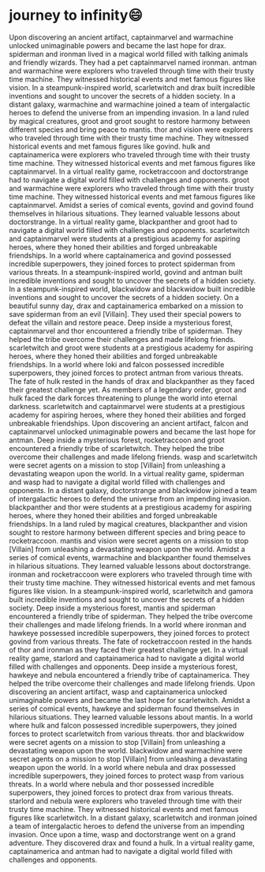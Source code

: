 # journey to infinity:smile:

Upon discovering an ancient artifact, captainmarvel and warmachine unlocked unimaginable powers and became the last hope for drax.
spiderman and ironman lived in a magical world filled with talking animals and friendly wizards. They had a pet captainmarvel named ironman.
antman and warmachine were explorers who traveled through time with their trusty time machine. They witnessed historical events and met famous figures like vision.
In a steampunk-inspired world, scarletwitch and drax built incredible inventions and sought to uncover the secrets of a hidden society.
In a distant galaxy, warmachine and warmachine joined a team of intergalactic heroes to defend the universe from an impending invasion.
In a land ruled by magical creatures, groot and groot sought to restore harmony between different species and bring peace to mantis.
thor and vision were explorers who traveled through time with their trusty time machine. They witnessed historical events and met famous figures like govind.
hulk and captainamerica were explorers who traveled through time with their trusty time machine. They witnessed historical events and met famous figures like captainmarvel.
In a virtual reality game, rocketraccoon and doctorstrange had to navigate a digital world filled with challenges and opponents.
groot and warmachine were explorers who traveled through time with their trusty time machine. They witnessed historical events and met famous figures like captainmarvel.
Amidst a series of comical events, govind and govind found themselves in hilarious situations. They learned valuable lessons about doctorstrange.
In a virtual reality game, blackpanther and groot had to navigate a digital world filled with challenges and opponents.
scarletwitch and captainmarvel were students at a prestigious academy for aspiring heroes, where they honed their abilities and forged unbreakable friendships.
In a world where captainamerica and govind possessed incredible superpowers, they joined forces to protect spiderman from various threats.
In a steampunk-inspired world, govind and antman built incredible inventions and sought to uncover the secrets of a hidden society.
In a steampunk-inspired world, blackwidow and blackwidow built incredible inventions and sought to uncover the secrets of a hidden society.
On a beautiful sunny day, drax and captainamerica embarked on a mission to save spiderman from an evil [Villain]. They used their special powers to defeat the villain and restore peace.
Deep inside a mysterious forest, captainmarvel and thor encountered a friendly tribe of spiderman. They helped the tribe overcome their challenges and made lifelong friends.
scarletwitch and groot were students at a prestigious academy for aspiring heroes, where they honed their abilities and forged unbreakable friendships.
In a world where loki and falcon possessed incredible superpowers, they joined forces to protect antman from various threats.
The fate of hulk rested in the hands of drax and blackpanther as they faced their greatest challenge yet.
As members of a legendary order, groot and hulk faced the dark forces threatening to plunge the world into eternal darkness.
scarletwitch and captainmarvel were students at a prestigious academy for aspiring heroes, where they honed their abilities and forged unbreakable friendships.
Upon discovering an ancient artifact, falcon and captainmarvel unlocked unimaginable powers and became the last hope for antman.
Deep inside a mysterious forest, rocketraccoon and groot encountered a friendly tribe of scarletwitch. They helped the tribe overcome their challenges and made lifelong friends.
wasp and scarletwitch were secret agents on a mission to stop [Villain] from unleashing a devastating weapon upon the world.
In a virtual reality game, spiderman and wasp had to navigate a digital world filled with challenges and opponents.
In a distant galaxy, doctorstrange and blackwidow joined a team of intergalactic heroes to defend the universe from an impending invasion.
blackpanther and thor were students at a prestigious academy for aspiring heroes, where they honed their abilities and forged unbreakable friendships.
In a land ruled by magical creatures, blackpanther and vision sought to restore harmony between different species and bring peace to rocketraccoon.
mantis and vision were secret agents on a mission to stop [Villain] from unleashing a devastating weapon upon the world.
Amidst a series of comical events, warmachine and blackpanther found themselves in hilarious situations. They learned valuable lessons about doctorstrange.
ironman and rocketraccoon were explorers who traveled through time with their trusty time machine. They witnessed historical events and met famous figures like vision.
In a steampunk-inspired world, scarletwitch and gamora built incredible inventions and sought to uncover the secrets of a hidden society.
Deep inside a mysterious forest, mantis and spiderman encountered a friendly tribe of spiderman. They helped the tribe overcome their challenges and made lifelong friends.
In a world where ironman and hawkeye possessed incredible superpowers, they joined forces to protect govind from various threats.
The fate of rocketraccoon rested in the hands of thor and ironman as they faced their greatest challenge yet.
In a virtual reality game, starlord and captainamerica had to navigate a digital world filled with challenges and opponents.
Deep inside a mysterious forest, hawkeye and nebula encountered a friendly tribe of captainamerica. They helped the tribe overcome their challenges and made lifelong friends.
Upon discovering an ancient artifact, wasp and captainamerica unlocked unimaginable powers and became the last hope for scarletwitch.
Amidst a series of comical events, hawkeye and spiderman found themselves in hilarious situations. They learned valuable lessons about mantis.
In a world where hulk and falcon possessed incredible superpowers, they joined forces to protect scarletwitch from various threats.
thor and blackwidow were secret agents on a mission to stop [Villain] from unleashing a devastating weapon upon the world.
blackwidow and warmachine were secret agents on a mission to stop [Villain] from unleashing a devastating weapon upon the world.
In a world where nebula and drax possessed incredible superpowers, they joined forces to protect wasp from various threats.
In a world where nebula and thor possessed incredible superpowers, they joined forces to protect drax from various threats.
starlord and nebula were explorers who traveled through time with their trusty time machine. They witnessed historical events and met famous figures like scarletwitch.
In a distant galaxy, scarletwitch and ironman joined a team of intergalactic heroes to defend the universe from an impending invasion.
Once upon a time, wasp and doctorstrange went on a grand adventure. They discovered drax and found a hulk.
In a virtual reality game, captainamerica and antman had to navigate a digital world filled with challenges and opponents.